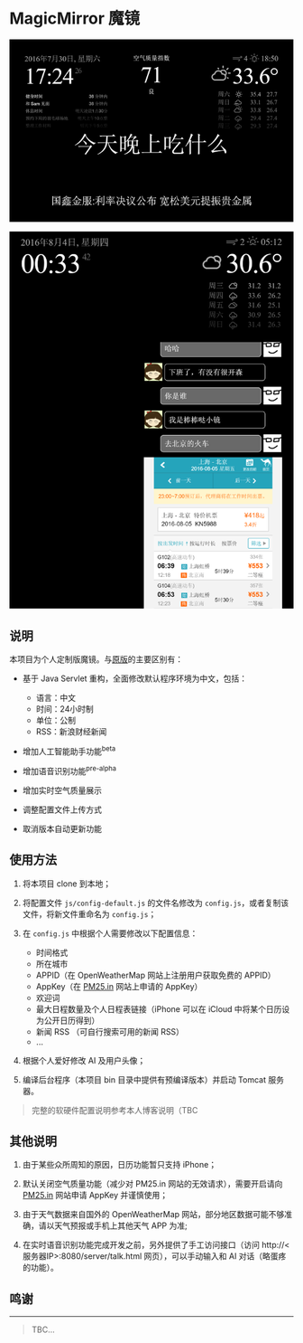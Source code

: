 MagicMirror 魔镜
===========

![v0.2](pics/v0.2.png)

![v0.3](pics/v0.3.png)

## 说明

本项目为个人定制版魔镜。与[原版](https://github.com/MichMich/MagicMirror)的主要区别有：

- 基于 Java Servlet 重构，全面修改默认程序环境为中文，包括：
	- 语言：中文
	- 时间：24小时制
	- 单位：公制
	- RSS：新浪财经新闻

- 增加人工智能助手功能<sup>beta</sup>

- 增加语音识别功能<sup>pre-alpha</sup>

- 增加实时空气质量展示

- 调整配置文件上传方式

- 取消版本自动更新功能

## 使用方法

1. 将本项目 clone 到本地；

2. 将配置文件 `js/config-default.js` 的文件名修改为 `config.js`，或者复制该文件，将新文件重命名为 `config.js`；

3. 在 `config.js` 中根据个人需要修改以下配置信息：
	- 时间格式
	- 所在城市
	- APPID（在 OpenWeatherMap 网站上注册用户获取免费的 APPID）
	- AppKey（在 [PM25.in](http://pm25.in/api_doc) 网站上申请的 AppKey）
	- 欢迎词
	- 最大日程数量及个人日程表链接（iPhone 可以在 iCloud 中将某个日历设为公开日历得到）
	- 新闻 RSS （可自行搜索可用的新闻 RSS）
	- ...

4. 根据个人爱好修改 AI 及用户头像；

5. 编译后台程序（本项目 bin 目录中提供有预编译版本）并启动 Tomcat 服务器。

>完整的软硬件配置说明参考本人博客说明（TBC

## 其他说明

1. 由于某些众所周知的原因，日历功能暂只支持 iPhone；

2. 默认关闭空气质量功能（减少对 PM25.in 网站的无效请求），需要开启请向 [PM25.in](http://pm25.in/api_doc) 网站申请 AppKey 并谨慎使用；

3. 由于天气数据来自国外的 OpenWeatherMap 网站，部分地区数据可能不够准确，请以天气预报或手机上其他天气 APP 为准;

4. 在实时语音识别功能完成开发之前，另外提供了手工访问接口（访问 http://<服务器IP>:8080/server/talk.html 网页），可以手动输入和 AI 对话（略蛋疼的功能）。

## 鸣谢

---

>TBC...